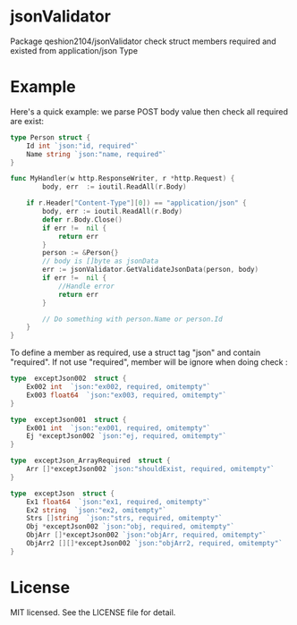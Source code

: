 # jsonValidator
Package qeshion2104/jsonValidator check struct members required and existed from application/json Type

# Example

Here's a quick example: we parse POST body value then 
check all required are exist:

```go
type Person struct {
	Id int `json:"id, required"`
	Name string `json:"name, required"` 
}

func MyHandler(w http.ResponseWriter, r *http.Request) {
    	body, err  := ioutil.ReadAll(r.Body)

	if r.Header["Content-Type"][0]) == "application/json" {
		body, err := ioutil.ReadAll(r.Body)
		defer r.Body.Close()
		if err !=  nil {
			return err
		}
		person := &Person{}
		// body is []byte as jsonData
		err := jsonValidator.GetValidateJsonData(person, body)
		if err !=  nil {
			//Handle error
			return err
		}

    	// Do something with person.Name or person.Id
	}
}
```
To define a member as required, use a struct tag "json" and contain "required". If not use "required", member will be ignore when doing check :
```go
type  exceptJson002  struct {
	Ex002 int  `json:"ex002, required, omitempty"`
	Ex003 float64  `json:"ex003, required, omitempty"`
}

type  exceptJson001  struct {
	Ex001 int  `json:"ex001, required, omitempty"`
	Ej *exceptJson002 `json:"ej, required, omitempty"`
}

type  exceptJson_ArrayRequired  struct {
	Arr []*exceptJson002 `json:"shouldExist, required, omitempty"`
}

type  exceptJson  struct {
	Ex1 float64  `json:"ex1, required, omitempty"`
	Ex2 string  `json:"ex2, omitempty"`
	Strs []string  `json:"strs, required, omitempty"`
	Obj *exceptJson002 `json:"obj, required, omitempty"`
	ObjArr []*exceptJson002 `json:"objArr, required, omitempty"`
	ObjArr2 [][]*exceptJson002 `json:"objArr2, required, omitempty"`
}
```

# License

MIT licensed. See the LICENSE file for detail.
